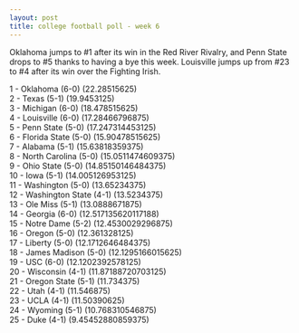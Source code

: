 ```yaml
---
layout: post
title: college football poll - week 6
---
```


Oklahoma jumps to #1 after its win in the Red River Rivalry, and Penn State
drops to #5 thanks to having a bye this week.  Louisville jumps up from #23
to #4 after its win over the Fighting Irish.

1 - Oklahoma (6-0) (22.28515625)  
2 - Texas (5-1) (19.9453125)  
3 - Michigan (6-0) (18.478515625)  
4 - Louisville (6-0) (17.28466796875)  
5 - Penn State (5-0) (17.247314453125)  
6 - Florida State (5-0) (15.90478515625)  
7 - Alabama (5-1) (15.63818359375)  
8 - North Carolina (5-0) (15.0511474609375)  
9 - Ohio State (5-0) (14.85150146484375)  
10 - Iowa (5-1) (14.005126953125)  
11 - Washington (5-0) (13.65234375)  
12 - Washington State (4-1) (13.5234375)  
13 - Ole Miss (5-1) (13.0888671875)  
14 - Georgia (6-0) (12.517135620117188)  
15 - Notre Dame (5-2) (12.4530029296875)  
16 - Oregon (5-0) (12.361328125)  
17 - Liberty (5-0) (12.1712646484375)  
18 - James Madison (5-0) (12.1295166015625)  
19 - USC (6-0) (12.1202392578125)  
20 - Wisconsin (4-1) (11.87188720703125)  
21 - Oregon State (5-1) (11.734375)  
22 - Utah (4-1) (11.546875)  
23 - UCLA (4-1) (11.50390625)  
24 - Wyoming (5-1) (10.768310546875)  
25 - Duke (4-1) (9.45452880859375)  
